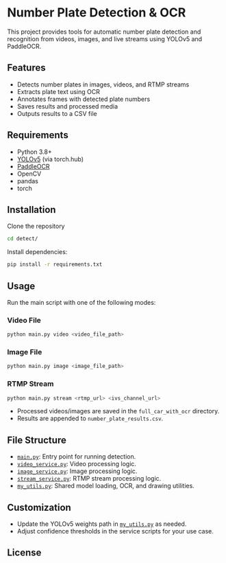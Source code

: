 # Number Plate Detection & OCR

This project provides tools for automatic number plate detection and recognition from videos, images, and live streams using YOLOv5 and PaddleOCR.

## Features

- Detects number plates in images, videos, and RTMP streams
- Extracts plate text using OCR
- Annotates frames with detected plate numbers
- Saves results and processed media
- Outputs results to a CSV file

## Requirements

- Python 3.8+
- [YOLOv5](https://github.com/ultralytics/yolov5) (via torch.hub)
- [PaddleOCR](https://github.com/PaddlePaddle/PaddleOCR)
- OpenCV
- pandas
- torch


## Installation

Clone the repository
```sh
cd detect/
```

Install dependencies:
```sh
pip install -r requirements.txt
```

## Usage

Run the main script with one of the following modes:

### Video File
```sh
python main.py video <video_file_path>
```

### Image File
```sh
python main.py image <image_file_path>
```

### RTMP Stream
```sh
python main.py stream <rtmp_url> <ivs_channel_url>
```

- Processed videos/images are saved in the `full_car_with_ocr` directory.
- Results are appended to `number_plate_results.csv`.

## File Structure

- [`main.py`](main.py): Entry point for running detection.
- [`video_service.py`](video_service.py): Video processing logic.
- [`image_service.py`](image_service.py): Image processing logic.
- [`stream_service.py`](stream_service.py): RTMP stream processing logic.
- [`my_utils.py`](my_utils.py): Shared model loading, OCR, and drawing utilities.

## Customization

- Update the YOLOv5 weights path in [`my_utils.py`](my_utils.py) as needed.
- Adjust confidence thresholds in the service scripts for your use case.

## License

